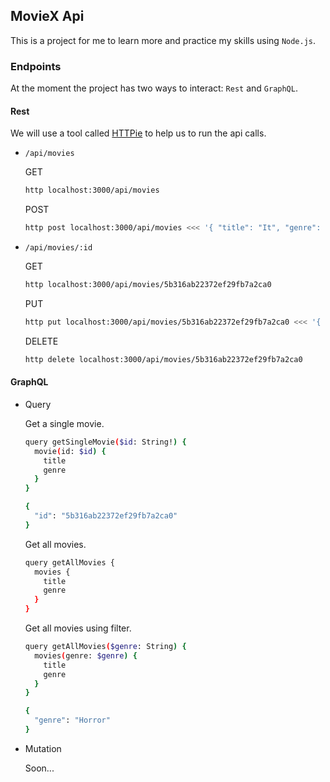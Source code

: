## MovieX Api

This is a project for me to learn more and practice my skills using `Node.js`.

### Endpoints

At the moment the project has two ways to interact: `Rest` and `GraphQL`.

#### Rest

We will use a tool called [HTTPie](https://httpie.org/) to help us to run the api calls.

- `/api/movies`
  
  GET
  ```bash
  http localhost:3000/api/movies
  ```

  POST
  ```bash
  http post localhost:3000/api/movies <<< '{ "title": "It", "genre": "Horror" }'
  ```

- `/api/movies/:id`

  GET
  ```bash
  http localhost:3000/api/movies/5b316ab22372ef29fb7a2ca0
  ```

  PUT
  ```bash
  http put localhost:3000/api/movies/5b316ab22372ef29fb7a2ca0 <<< '{ "title": "Friday 13th" }' 
  ```

  DELETE
  ```bash
  http delete localhost:3000/api/movies/5b316ab22372ef29fb7a2ca0
  ```

#### GraphQL

- Query
  
  Get a single movie.
  ```bash
  query getSingleMovie($id: String!) {
    movie(id: $id) {
      title
      genre
    }
  }

  { 
    "id": "5b316ab22372ef29fb7a2ca0"
  }
  ```

  Get all movies.
  ```bash
  query getAllMovies {
    movies {
      title
      genre
    }
  }
  ```

  Get all movies using filter.
  ```bash
  query getAllMovies($genre: String) {
    movies(genre: $genre) {
      title
      genre
    }
  }

  {
    "genre": "Horror" 
  }
  ```

- Mutation

  Soon...